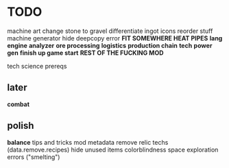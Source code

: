 # TODO

machine art
change stone to gravel
differentiate ingot icons
reorder stuff
machine generator
hide deepcopy error
**FIT SOMEWHERE HEAT PIPES**
**lang engine**
**analyzer**
**ore processing**
**logistics**
**production chain**
**tech**
**power gen**
**finish up game start**
**REST OF THE FUCKING MOD**

tech science prereqs

## later

**combat**

## polish

**balance**
tips and tricks
mod metadata
remove relic techs (data.remove.recipes)
hide unused items
colorblindness
space exploration
errors ("smelting")
